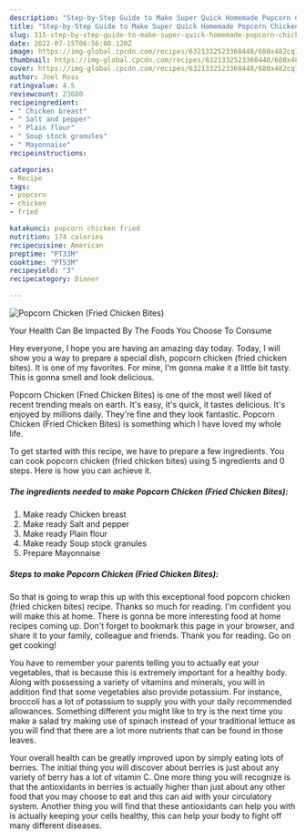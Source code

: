 ```yaml
---
description: "Step-by-Step Guide to Make Super Quick Homemade Popcorn Chicken (Fried Chicken Bites)"
title: "Step-by-Step Guide to Make Super Quick Homemade Popcorn Chicken (Fried Chicken Bites)"
slug: 315-step-by-step-guide-to-make-super-quick-homemade-popcorn-chicken-fried-chicken-bites
date: 2022-07-15T06:56:00.120Z
image: https://img-global.cpcdn.com/recipes/6321332523368448/680x482cq70/popcorn-chicken-fried-chicken-bites-recipe-main-photo.jpg
thumbnail: https://img-global.cpcdn.com/recipes/6321332523368448/680x482cq70/popcorn-chicken-fried-chicken-bites-recipe-main-photo.jpg
cover: https://img-global.cpcdn.com/recipes/6321332523368448/680x482cq70/popcorn-chicken-fried-chicken-bites-recipe-main-photo.jpg
author: Joel Ross
ratingvalue: 4.5
reviewcount: 23680
recipeingredient:
- " Chicken breast"
- " Salt and pepper"
- " Plain flour"
- " Soup stock granules"
- " Mayonnaise"
recipeinstructions:

categories:
- Recipe
tags:
- popcorn
- chicken
- fried

katakunci: popcorn chicken fried 
nutrition: 174 calories
recipecuisine: American
preptime: "PT33M"
cooktime: "PT53M"
recipeyield: "3"
recipecategory: Dinner

---
```



![Popcorn Chicken (Fried Chicken Bites)](https://img-global.cpcdn.com/recipes/6321332523368448/680x482cq70/popcorn-chicken-fried-chicken-bites-recipe-main-photo.jpg)

Your Health Can Be Impacted By The Foods You Choose To Consume

Hey everyone, I hope you are having an amazing day today. Today, I will show you a way to prepare a special dish, popcorn chicken (fried chicken bites). It is one of my favorites. For mine, I'm gonna make it a little bit tasty. This is gonna smell and look delicious.



Popcorn Chicken (Fried Chicken Bites) is one of the most well liked of recent trending meals on earth. It's easy, it's quick, it tastes delicious. It's enjoyed by millions daily. They're fine and they look fantastic. Popcorn Chicken (Fried Chicken Bites) is something which I have loved my whole life.


To get started with this recipe, we have to prepare a few ingredients. You can cook popcorn chicken (fried chicken bites) using 5 ingredients and 0 steps. Here is how you can achieve it.

<!--inarticleads1-->

##### The ingredients needed to make Popcorn Chicken (Fried Chicken Bites):

1. Make ready  Chicken breast
1. Make ready  Salt and pepper
1. Make ready  Plain flour
1. Make ready  Soup stock granules
1. Prepare  Mayonnaise




<!--inarticleads2-->

##### Steps to make Popcorn Chicken (Fried Chicken Bites):





So that is going to wrap this up with this exceptional food popcorn chicken (fried chicken bites) recipe. Thanks so much for reading. I'm confident you will make this at home. There is gonna be more interesting food at home recipes coming up. Don't forget to bookmark this page in your browser, and share it to your family, colleague and friends. Thank you for reading. Go on get cooking!

You have to remember your parents telling you to actually eat your vegetables, that is because this is extremely important for a healthy body. Along with possessing a variety of vitamins and minerals, you will in addition find that some vegetables also provide potassium. For instance, broccoli has a lot of potassium to supply you with your daily recommended allowances. Something different you might like to try is the next time you make a salad try making use of spinach instead of your traditional lettuce as you will find that there are a lot more nutrients that can be found in those leaves.

Your overall health can be greatly improved upon by simply eating lots of berries. The initial thing you will discover about berries is just about any variety of berry has a lot of vitamin C. One more thing you will recognize is that the antioxidants in berries is actually higher than just about any other food that you may choose to eat and this can aid with your circulatory system. Another thing you will find that these antioxidants can help you with is actually keeping your cells healthy, this can help your body to fight off many different diseases.

